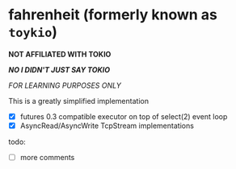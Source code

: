 # fahrenheit (formerly known as `toykio`)

**NOT AFFILIATED WITH TOKIO**

***NO I DIDN'T JUST SAY TOKIO***

*FOR LEARNING PURPOSES ONLY*

This is a greatly simplified implementation

- [x] futures 0.3 compatible executor on top of select(2) event loop
- [x] AsyncRead/AsyncWrite TcpStream implementations

todo:
- [ ] more comments
